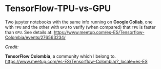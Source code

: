 # TensorFlow-TPU-vs-GPU

Two jupyter notebooks with the same info running on **Google Collab**, one with `TPU` and the other with `GPU` to verify (when compared) that `TPU` is faster than `GPU`.
See details at: https://www.meetup.com/es-ES/Tensorflow-Colombia/events/276563234/


*Credit:* 

**TensorFlow Colombia**, a community which I belong to.
https://www.meetup.com/es-ES/Tensorflow-Colombia/?_locale=es-ES
